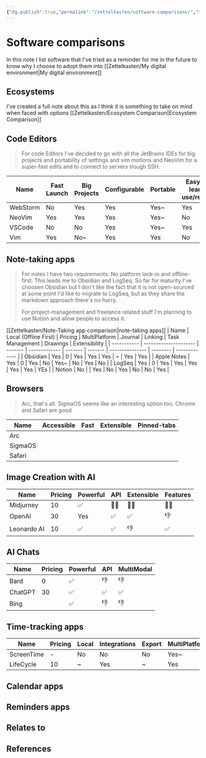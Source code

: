 ```yaml
---
{"dg-publish":true,"permalink":"/zettelkasten/software-comparisons/","title":"Software comparisons","tags":["status/todo","core/tech"],"created":"2023-10-08T14:34:06.039+01:00"}
---
```



# Software comparisons

In this note I list software that I've tried as a reminder for me in the future to know why I choose to adopt them into [[Zettelkasten/My digital environment\|My digital environment]]

## Ecosystems

I've created a full note about this as I think it is something to take on mind when faced with options [[Zettelkasten/Ecosystem Comparison\|Ecosystem Comparison]]

## Code Editors

> For code Editors I've decided to go with all the JetBrains IDEs for big projects and portability of settings and vim motions and NeoVim for a super-fast edits and to connect to servers trough SSH.

| Name     | Fast Launch | Big Projects | Configurable | Portable | Easy to learn use/reuse |
| -------- | ----------- | ------------ | ------------ | -------- | ----------------------- |
| WebStorm | No          | Yes          | Yes          | Yes~     | Yes                     |
| NeoVim   | Yes         | Yes          | Yes          | Yes~     | No                      |
| VSCode   | No          | No           | Yes          | Yes~     | Yes                     |
| Vim      | Yes         | No~          | Yes          | Yes      | No                      |


## Note-taking apps

> For notes I have two requirements: No platform lock-in and offline-first. This leads me to Obsidian and LogSeq. So far for maturity I've choosen Obsidian but I don't like the fact that it is not open-sourced at some point I'd like to migrate to LogSeq, but as they share the markdown approach there's no hurry.
>
> For project-management and freelance related stuff I'm planning to use Notion and allow people to access it.

[[Zettelkasten/Note-Taking app comparison\|note-taking apps]]
| Name        | Local (Offline First) | Pricing | MultiPlatform | Journal | Linking | Task Management | Drawings | Extensibility |
| ----------- | --------------------- | ------- | ------------- | ------- | ------- | --------------- | -------- | ------------- |
| Obsidian    | Yes                   | 0       | Yes           | Yes     | Yes     | ~               | Yes      | Yes           |
| Apple Notes | Yes                   | 0       | Yes           | No      | Yes~    | No              | Yes      | No            |
| LogSeq      | Yes                   | 0       | Yes           | Yes     | Yes     | Yes             | Yes      | YEs           |
| Notion      | No                    |         | Yes           | No      | Yes     | No              | No       | Yes              |


## Browsers
> Arc, that's all.
> SigmaOS seems like an interesting option too.
> Chrome and Safari are good 

| Name     | Accessible | Fast | Extensible | Pinned-tabs |
| -------- | ---------- | ---- | ---------- | ----------- |
| Arc      |            |      |            |             |
| SigmaOS  |            |      |            |             |
| Safari         |            |      |            |             |

## Image Creation with AI
| Name        | Pricing | Powerful | API  | Extensible | Features |
| ----------- | ------- | -------- | ---- | ---------- | -------- |
| Midjurney   | 10      | ✅       | 👎🏼 | 👎🏼       | 👎🏼     |
| OpenAI      | 30      | Yes      | ✅   | ✅         | 👎       |
| Leonardo AI | 10        | ✅       | ✅   | 👎         | ✅       |

## AI Chats


| Name    | Pricing | Powerful | API | MultiModal |
| ------- | ------- | -------- | --- | ---------- |
| Bard    | 0       | ✅       | 👎  | 👎         |
| ChatGPT | 30      | ✅       | ✅  | ✅         |
| Bing    |         | ✅       | 👎  | 👎            |


## Time-tracking apps

| Name       | Pricing | Local | Integrations | Export | MultiPlatform |
| ---------- | ------- | ----- | ------------ | ------ | ------------- |
| ScreenTime | -       | No    | No           | No     | Yes~          |
| LifeCycle  | 10      | ~     | Yes          | ~      | Yes              |



## Calendar apps

## Reminders apps



## Relates to
## References

